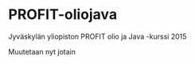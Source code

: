 PROFIT-oliojava
===============

Jyväskylän yliopiston PROFIT olio ja Java -kurssi 2015

Muutetaan nyt jotain
